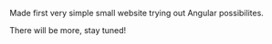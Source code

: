 Made first very simple small website trying out Angular possibilites.

There will be more, stay tuned!

